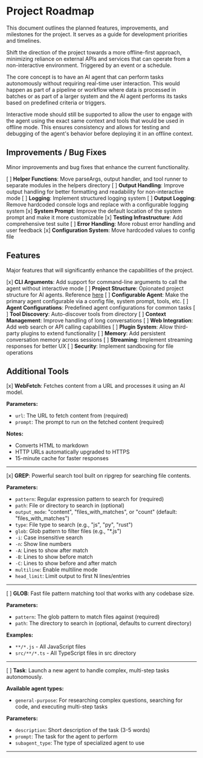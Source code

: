 # Project Roadmap

This document outlines the planned features, improvements, and milestones for the project. It serves as a guide for development priorities and timelines.

Shift the direction of the project towards a more offline-first approach, minimizing reliance on external APIs and services that can operate from a non-interactive environment.  Triggered by an event or a schedule.  

The core concept is to have an AI agent that can perform tasks autonomously without requiring real-time user interaction.   This would happen as part of a pipeline or workflow where data is processed in batches or as part of a larger system and the AI agent performs its tasks based on predefined criteria or triggers.

Interactive mode should still be supported to allow the user to engage with the agent using the exact same context and tools that would be used in offline mode.   This ensures consistency and allows for testing and debugging of the agent's behavior before deploying it in an offline context.

## Improvements / Bug Fixes

Minor improvements and bug fixes that enhance the current functionality.

[ ] **Helper Functions**: Move parseArgs, output handler, and tool runner to separate modules in the helpers directory
[ ] **Output Handling**: Improve output handling for better formatting and readability for non-interactive mode
[ ] **Logging**: Implement structured logging system
[ ] **Output Logging**: Remove hardcoded console logs and replace with a configurable logging system
[x] **System Prompt**: Improve the default location of the system prompt and make it more customizable
[x] **Testing Infrastructure**: Add comprehensive test suite
[ ] **Error Handling**: More robust error handling and user feedback
[x] **Configuration System**: Move hardcoded values to config file

## Features

Major features that will significantly enhance the capabilities of the project.

[x] **CLI Arguments**: Add support for command-line arguments to call the agent without interactive mode
[ ] **Project Structure**: Opionated project structure for AI agents.  Reference [here](https://x.com/trq212/status/1944877527044120655)
[ ] **Configurable Agent**: Make the primary agent configurable via a config file, system prompt, tools, etc.
[ ] **Agent Configurations**: Predefined agent configurations for common tasks
[ ] **Tool Discovery**: Auto-discover tools from directory
[ ] **Context Management**: Improve handling of long conversations
[ ] **Web Integration**: Add web search or API calling capabilities
[ ] **Plugin System**: Allow third-party plugins to extend functionality
[ ] **Memory**: Add persistent conversation memory across sessions
[ ] **Streaming**: Implement streaming responses for better UX
[ ] **Security**: Implement sandboxing for file operations

## Additional Tools

[x] **WebFetch**: Fetches content from a URL and processes it using an AI model.

**Parameters:**
- `url`: The URL to fetch content from (required)
- `prompt`: The prompt to run on the fetched content (required)

**Notes:**
- Converts HTML to markdown
- HTTP URLs automatically upgraded to HTTPS
- 15-minute cache for faster responses

---

[x] **GREP**: Powerful search tool built on ripgrep for searching file contents.

**Parameters:**
- `pattern`: Regular expression pattern to search for (required)
- `path`: File or directory to search in (optional)
- `output_mode`: "content", "files_with_matches", or "count" (default: "files_with_matches")
- `type`: File type to search (e.g., "js", "py", "rust")
- `glob`: Glob pattern to filter files (e.g., "*.js")
- `-i`: Case insensitive search
- `-n`: Show line numbers
- `-A`: Lines to show after match
- `-B`: Lines to show before match
- `-C`: Lines to show before and after match
- `multiline`: Enable multiline mode
- `head_limit`: Limit output to first N lines/entries

---

[ ] **GLOB**: Fast file pattern matching tool that works with any codebase size.

**Parameters:**
- `pattern`: The glob pattern to match files against (required)
- `path`: The directory to search in (optional, defaults to current directory)

**Examples:**
- `**/*.js` - All JavaScript files
- `src/**/*.ts` - All TypeScript files in src directory

---

[ ] **Task**:  Launch a new agent to handle complex, multi-step tasks autonomously.

**Available agent types:**
- `general-purpose`: For researching complex questions, searching for code, and executing multi-step tasks

**Parameters:**
- `description`: Short description of the task (3-5 words)
- `prompt`: The task for the agent to perform
- `subagent_type`: The type of specialized agent to use

---

